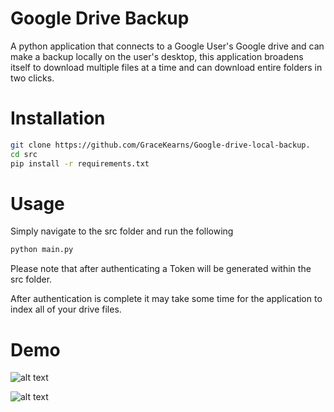 # Google Drive Backup
A python application that connects to a Google User's Google drive and can make a backup locally on the user's desktop, this application broadens itself to download multiple files at a time and can download entire folders in two clicks.

# Installation
```bash
git clone https://github.com/GraceKearns/Google-drive-local-backup.
cd src
pip install -r requirements.txt
```

# Usage
Simply navigate to the src folder and run the following 
```bash
python main.py
```
Please note that after authenticating a Token will be generated within the src folder.

After authentication is complete it may take some time for the application to index all of your drive files.

# Demo
![alt text](https://i.imgur.com/PfoOtgU.png)


![alt text](https://i.imgur.com/p05jWLU.png)


